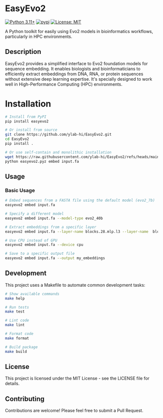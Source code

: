 # EasyEvo2

[![Python 3.11+](https://img.shields.io/badge/python-3.11+-blue.svg?style=for-the-badge)](https://www.python.org/downloads/release/python-3110/)
[![pypi](https://img.shields.io/pypi/v/easyevo2.svg?style=for-the-badge)](https://pypi.org/project/easyevo2)
[![License: MIT](https://img.shields.io/badge/License-MIT-yellow.svg?style=for-the-badge)](https://opensource.org/licenses/MIT)

A Python toolkit for easily using Evo2 models in bioinformatics workflows, particularly in HPC environments.

## Description

EasyEvo2 provides a simplified interface to Evo2 foundation models for sequence embedding. 
It enables biologists and bioinformaticians to efficiently extract embeddings from DNA, RNA, or protein sequences without extensive deep learning expertise. It's specially designed to work well in High-Performance Computing (HPC) environments.

# Installation

```bash
# Install from PyPI
pip install easyevo2

# Or install from source
git clone https://github.com/ylab-hi/EasyEvo2.git
cd EasyEvo2
pip install .

# Or use self-contain and monolithic installation
wget https://raw.githubusercontent.com/ylab-hi/EasyEvo2/refs/heads/main/easyevo2.pyz
python easyevo2.pyz embed input.fa
```

## Usage

### Basic Usage

```bash
# Embed sequences from a FASTA file using the default model (evo2_7b)
easyevo2 embed input.fa

# Specify a different model
easyevo2 embed input.fa --model-type evo2_40b

# Extract embeddings from a specific layer
easyevo2 embed input.fa --layer-name blocks.28.mlp.l3 --layer-name  blocks.28.mlp.l3

# Use CPU instead of GPU
easyevo2 embed input.fa --device cpu

# Save to a specific output file
easyevo2 embed input.fa --output my_embeddings
```

## Development

This project uses a Makefile to automate common development tasks:

```bash
# Show available commands
make help

# Run tests
make test

# Lint code
make lint

# Format code
make format

# Build package
make build
```

## License

This project is licensed under the MIT License - see the LICENSE file for details.

## Contributing

Contributions are welcome! Please feel free to submit a Pull Request.
